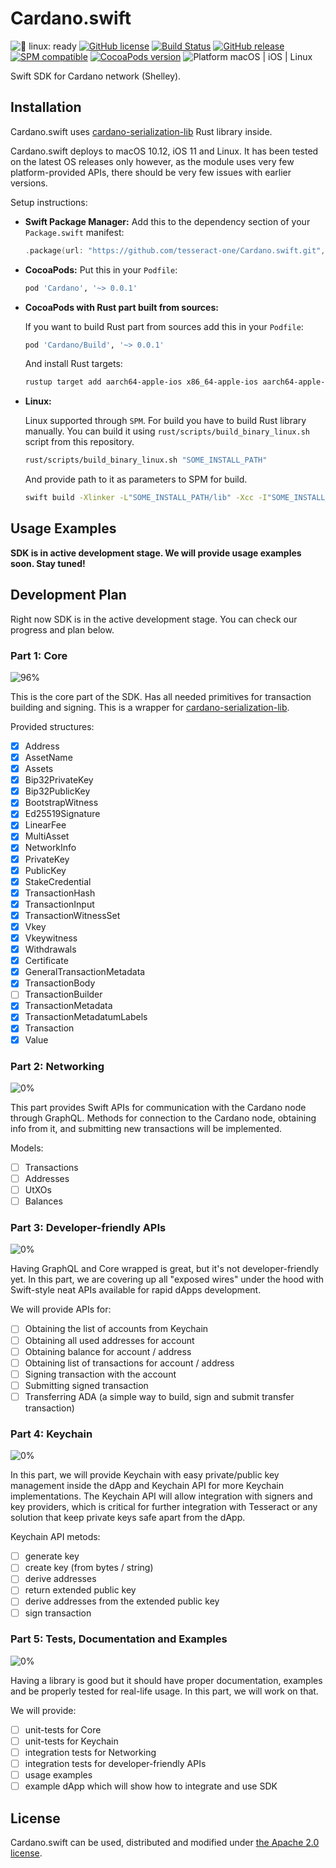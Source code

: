 # Cardano.swift

![🐧 linux: ready](https://img.shields.io/badge/%F0%9F%90%A7%20linux-ready-red.svg)
[![GitHub license](https://img.shields.io/badge/license-Apache%202.0-lightgrey.svg)](LICENSE)
[![Build Status](https://github.com/tesseract-one/Cardano.swift/workflows/Build%20&%20Tests/badge.svg?branch=main)](https://github.com/tesseract-one/Cardano.swift/actions/workflows/build.yml?query=branch%3Amain)
[![GitHub release](https://img.shields.io/github/release/tesseract-one/Cardano.swift.svg)](https://github.com/tesseract-one/Cardano.swift/releases)
[![SPM compatible](https://img.shields.io/badge/SwiftPM-Compatible-brightgreen.svg)](https://swift.org/package-manager/)
[![CocoaPods version](https://img.shields.io/cocoapods/v/Cardano.svg)](https://cocoapods.org/pods/Cardano)
![Platform macOS | iOS | Linux](https://img.shields.io/badge/platform-Linux%20%7C%20macOS%20%7C%20iOS-orange.svg)

Swift SDK for Cardano network (Shelley).

## Installation

Cardano.swift uses [cardano-serialization-lib](https://github.com/Emurgo/cardano-serialization-lib) Rust library inside.

Cardano.swift deploys to macOS 10.12, iOS 11 and Linux. It has been tested on the latest OS releases only however, as the module uses very few platform-provided APIs, there should be very few issues with earlier versions.

Setup instructions:

- **Swift Package Manager:**
  Add this to the dependency section of your `Package.swift` manifest:

    ```Swift
    .package(url: "https://github.com/tesseract-one/Cardano.swift.git", from: "0.0.1")
    ```

- **CocoaPods:** Put this in your `Podfile`:

    ```Ruby
    pod 'Cardano', '~> 0.0.1'
    ```
  
- **CocoaPods with Rust part built from sources:**
  
  If you want to build Rust part from sources add this in your `Podfile`:
    ```Ruby
    pod 'Cardano/Build', '~> 0.0.1'
    ```
  And install Rust targets:
    ```sh
    rustup target add aarch64-apple-ios x86_64-apple-ios aarch64-apple-darwin x86_64-apple-darwin
    ```

- **Linux:**
  
  Linux supported through `SPM`. For build you have to build Rust library manually. You can build it using `rust/scripts/build_binary_linux.sh` script from this repository.
  ```sh
  rust/scripts/build_binary_linux.sh "SOME_INSTALL_PATH"
  ```
  And provide path to it as parameters to SPM for build.
  ```sh
  swift build -Xlinker -L"SOME_INSTALL_PATH/lib" -Xcc -I"SOME_INSTALL_PATH/include"
  ```

## Usage Examples

**SDK is in active development stage. We will provide usage examples soon. Stay tuned!**

## Development Plan

Right now SDK is in the active development stage. You can check our progress and plan below.

### Part 1: Core

![96%](https://progress-bar.dev/96?title=progress&width=150)

This is the core part of the SDK. Has all needed primitives for transaction building and signing.
This is a wrapper for [cardano-serialization-lib](https://github.com/Emurgo/cardano-serialization-lib).

Provided structures:

- [x] Address
- [x] AssetName
- [x] Assets
- [x] Bip32PrivateKey
- [x] Bip32PublicKey
- [x] BootstrapWitness
- [x] Ed25519Signature
- [x] LinearFee
- [x] MultiAsset
- [x] NetworkInfo
- [x] PrivateKey
- [x] PublicKey
- [x] StakeCredential
- [x] TransactionHash
- [x] TransactionInput
- [x] TransactionWitnessSet
- [x] Vkey
- [x] Vkeywitness
- [x] Withdrawals
- [x] Certificate
- [x] GeneralTransactionMetadata
- [x] TransactionBody
- [ ] TransactionBuilder
- [x] TransactionMetadata
- [x] TransactionMetadatumLabels
- [x] Transaction
- [x] Value

### Part 2: Networking

![0%](https://progress-bar.dev/0?title=progress&width=150)

This part provides Swift APIs for communication with the Cardano node through GraphQL. Methods for connection to the Cardano node, obtaining info from it, and submitting new transactions will be implemented.

Models:

- [ ] Transactions
- [ ] Addresses
- [ ] UtXOs
- [ ] Balances

### Part 3: Developer-friendly APIs

![0%](https://progress-bar.dev/0?title=progress&width=150)

Having GraphQL and Core wrapped is great, but it's not developer-friendly yet. In this part, we are covering up all "exposed wires" under the hood with Swift-style neat APIs available for rapid dApps development.

We will provide APIs for:

- [ ] Obtaining the list of accounts from Keychain
- [ ] Obtaining all used addresses for account
- [ ] Obtaining balance for account / address
- [ ] Obtaining list of transactions for account / address
- [ ] Signing transaction with the account
- [ ] Submitting signed transaction 
- [ ] Transferring ADA (a simple way to build, sign and submit transfer transaction)

### Part 4: Keychain

![0%](https://progress-bar.dev/0?title=progress&width=150)

In this part, we will provide Keychain with easy private/public key management inside the dApp and Keychain API for more Keychain implementations.
The Keychain API will allow integration with signers and key providers, which is critical for further integration with Tesseract or any solution that keep private keys safe apart from the dApp.

Keychain API metods:

- [ ] generate key
- [ ] create key (from bytes / string)
- [ ] derive addresses
- [ ] return extended public key
- [ ] derive addresses from the extended public key
- [ ] sign transaction

### Part 5: Tests, Documentation and Examples

![0%](https://progress-bar.dev/0?title=progress&width=150)

Having a library is good but it should have proper documentation, examples and be properly tested for real-life usage.
In this part, we will work on that.

We will provide:

- [ ] unit-tests for Core
- [ ] unit-tests for Keychain
- [ ] integration tests for Networking
- [ ] integration tests for developer-friendly APIs
- [ ] usage examples
- [ ] example dApp which will show how to integrate and use SDK

## License

Cardano.swift can be used, distributed and modified under [the Apache 2.0 license](LICENSE).
